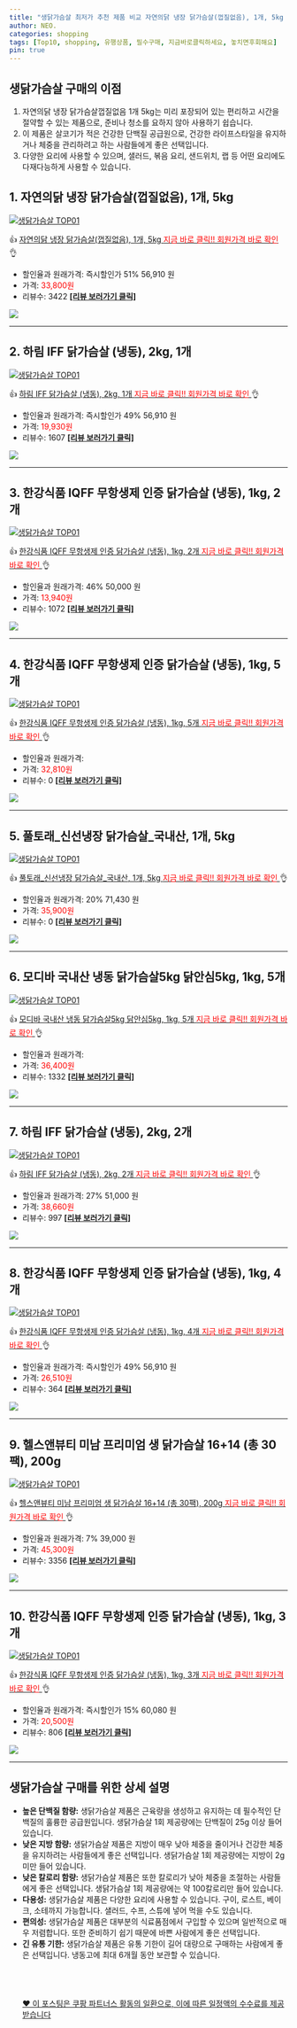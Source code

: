 ```yaml
---
title: "생닭가슴살 최저가 추천 제품 비교 자연의닭 냉장 닭가슴살(껍질없음), 1개, 5kg 가격 비교 최저가장점"
author: NEO.
categories: shopping
tags: [Top10, shopping, 유행상품, 필수구매, 지금바로클릭하세요, 놓치면후회해요]
pin: true
---
```

## 생닭가슴살 구매의 이점
1. 자연의닭 냉장 닭가슴살껍질없음 1개 5kg는 미리 포장되어 있는 편리하고 시간을 절약할 수 있는 제품으로, 준비나 청소를 요하지 않아 사용하기 쉽습니다.
2. 이 제품은 살코기가 적은 건강한 단백질 공급원으로, 건강한 라이프스타일을 유지하거나 체중을 관리하려고 하는 사람들에게 좋은 선택입니다.
3. 다양한 요리에 사용할 수 있으며, 샐러드, 볶음 요리, 샌드위치, 랩 등 어떤 요리에도 다재다능하게 사용할 수 있습니다.

   

## 1. 자연의닭 냉장 닭가슴살(껍질없음), 1개, 5kg

[![생닭가슴살 TOP01](https://thumbnail9.coupangcdn.com/thumbnails/remote/490x490ex/image/vendor_inventory/1415/ca5d4bd440ac119815b4467aa6504730692d458b24a1a19df1c47876341c.jpg)](https://link.coupang.com/re/AFFSDP?lptag=AF3617701&subid=GithubCoopas&pageKey=196789286&traceid=V0-153&itemId=566951366&vendorItemId=4488228394)


👍 [자연의닭 냉장 닭가슴살(껍질없음), 1개, 5kg <font color=red> 지금 바로 클릭!! 회원가격 바로 확인 </font> ](https://link.coupang.com/re/AFFSDP?lptag=AF3617701&subid=GithubCoopas&pageKey=196789286&traceid=V0-153&itemId=566951366&vendorItemId=4488228394) 👌 


- 할인율과 원래가격: 즉시할인가 51%  56,910   원
- 가격: <span style='color:red'>33,800원</span>
- 리뷰수: 3422  [**[리뷰 보러가기 클릭]**](https://link.coupang.com/re/AFFSDP?lptag=AF3617701&subid=GithubCoopas&pageKey=196789286&traceid=V0-153&itemId=566951366&vendorItemId=4488228394)

[![](/discount_price.png)](https://link.coupang.com/re/AFFSDP?lptag=AF3617701&subid=GithubCoopas&pageKey=196789286&traceid=V0-153&itemId=566951366&vendorItemId=4488228394)

---


   

## 2. 하림 IFF 닭가슴살 (냉동), 2kg, 1개

[![생닭가슴살 TOP01](https://thumbnail7.coupangcdn.com/thumbnails/remote/490x490ex/image/retail/images/281730381654109-320fec20-bcf0-4875-aede-0596376b26da.jpg)](https://link.coupang.com/re/AFFSDP?lptag=AF3617701&subid=GithubCoopas&pageKey=227331483&traceid=V0-153&itemId=720227345&vendorItemId=4822351124)


👍 [하림 IFF 닭가슴살 (냉동), 2kg, 1개 <font color=red> 지금 바로 클릭!! 회원가격 바로 확인 </font> ](https://link.coupang.com/re/AFFSDP?lptag=AF3617701&subid=GithubCoopas&pageKey=227331483&traceid=V0-153&itemId=720227345&vendorItemId=4822351124) 👌 


- 할인율과 원래가격: 즉시할인가 49%  56,910   원
- 가격: <span style='color:red'>19,930원</span>
- 리뷰수: 1607  [**[리뷰 보러가기 클릭]**](https://link.coupang.com/re/AFFSDP?lptag=AF3617701&subid=GithubCoopas&pageKey=227331483&traceid=V0-153&itemId=720227345&vendorItemId=4822351124)

[![](/discount_price.png)](https://link.coupang.com/re/AFFSDP?lptag=AF3617701&subid=GithubCoopas&pageKey=227331483&traceid=V0-153&itemId=720227345&vendorItemId=4822351124)

---


   

## 3. 한강식품 IQFF 무항생제 인증 닭가슴살 (냉동), 1kg, 2개

[![생닭가슴살 TOP01](https://thumbnail8.coupangcdn.com/thumbnails/remote/490x490ex/image/retail/images/fa7c4f9a-ac6a-4f2c-828c-2cb4456b07da1580940284044034122.png)](https://link.coupang.com/re/AFFSDP?lptag=AF3617701&subid=GithubCoopas&pageKey=7118492748&traceid=V0-153&itemId=19224578448&vendorItemId=86341241228)


👍 [한강식품 IQFF 무항생제 인증 닭가슴살 (냉동), 1kg, 2개 <font color=red> 지금 바로 클릭!! 회원가격 바로 확인 </font> ](https://link.coupang.com/re/AFFSDP?lptag=AF3617701&subid=GithubCoopas&pageKey=7118492748&traceid=V0-153&itemId=19224578448&vendorItemId=86341241228) 👌 


- 할인율과 원래가격: 46%  50,000   원
- 가격: <span style='color:red'>13,940원</span>
- 리뷰수: 1072  [**[리뷰 보러가기 클릭]**](https://link.coupang.com/re/AFFSDP?lptag=AF3617701&subid=GithubCoopas&pageKey=7118492748&traceid=V0-153&itemId=19224578448&vendorItemId=86341241228)

[![](/discount_price.png)](https://link.coupang.com/re/AFFSDP?lptag=AF3617701&subid=GithubCoopas&pageKey=7118492748&traceid=V0-153&itemId=19224578448&vendorItemId=86341241228)

---


   

## 4. 한강식품 IQFF 무항생제 인증 닭가슴살 (냉동), 1kg, 5개

[![생닭가슴살 TOP01](https://thumbnail8.coupangcdn.com/thumbnails/remote/490x490ex/image/retail/images/a4404118-8bbd-4fdc-b42c-ee3186a84a211053727567529083658.png)](https://link.coupang.com/re/AFFSDP?lptag=AF3617701&subid=GithubCoopas&pageKey=7118492748&traceid=V0-153&itemId=19224579241&vendorItemId=86341242070)


👍 [한강식품 IQFF 무항생제 인증 닭가슴살 (냉동), 1kg, 5개 <font color=red> 지금 바로 클릭!! 회원가격 바로 확인 </font> ](https://link.coupang.com/re/AFFSDP?lptag=AF3617701&subid=GithubCoopas&pageKey=7118492748&traceid=V0-153&itemId=19224579241&vendorItemId=86341242070) 👌 


- 할인율과 원래가격: 
- 가격: <span style='color:red'>32,810원</span>
- 리뷰수: 0  [**[리뷰 보러가기 클릭]**](https://link.coupang.com/re/AFFSDP?lptag=AF3617701&subid=GithubCoopas&pageKey=7118492748&traceid=V0-153&itemId=19224579241&vendorItemId=86341242070)

[![](/discount_price.png)](https://link.coupang.com/re/AFFSDP?lptag=AF3617701&subid=GithubCoopas&pageKey=7118492748&traceid=V0-153&itemId=19224579241&vendorItemId=86341242070)

---


   

## 5. 풀토래_신선냉장 닭가슴살_국내산, 1개, 5kg

[![생닭가슴살 TOP01](https://thumbnail8.coupangcdn.com/thumbnails/remote/490x490ex/image/vendor_inventory/ddde/6df37fd6b840d76077f8e45846337f6be7a347af2507a866a9f0cb001b00.jpg)](https://link.coupang.com/re/AFFSDP?lptag=AF3617701&subid=GithubCoopas&pageKey=1144178958&traceid=V0-153&itemId=2115923803&vendorItemId=81351574895)


👍 [풀토래_신선냉장 닭가슴살_국내산, 1개, 5kg <font color=red> 지금 바로 클릭!! 회원가격 바로 확인 </font> ](https://link.coupang.com/re/AFFSDP?lptag=AF3617701&subid=GithubCoopas&pageKey=1144178958&traceid=V0-153&itemId=2115923803&vendorItemId=81351574895) 👌 


- 할인율과 원래가격: 20%  71,430   원
- 가격: <span style='color:red'>35,900원</span>
- 리뷰수: 0  [**[리뷰 보러가기 클릭]**](https://link.coupang.com/re/AFFSDP?lptag=AF3617701&subid=GithubCoopas&pageKey=1144178958&traceid=V0-153&itemId=2115923803&vendorItemId=81351574895)

[![](/discount_price.png)](https://link.coupang.com/re/AFFSDP?lptag=AF3617701&subid=GithubCoopas&pageKey=1144178958&traceid=V0-153&itemId=2115923803&vendorItemId=81351574895)

---


   

## 6. 모디바 국내산 냉동 닭가슴살5kg 닭안심5kg, 1kg, 5개

[![생닭가슴살 TOP01](https://thumbnail10.coupangcdn.com/thumbnails/remote/490x490ex/image/vendor_inventory/de09/8634a0f285edcb2800b9139ece9543522bd8dc02e04abac48da64418896a.jpg)](https://link.coupang.com/re/AFFSDP?lptag=AF3617701&subid=GithubCoopas&pageKey=7193265037&traceid=V0-153&itemId=18166615096&vendorItemId=70505663493)


👍 [모디바 국내산 냉동 닭가슴살5kg 닭안심5kg, 1kg, 5개 <font color=red> 지금 바로 클릭!! 회원가격 바로 확인 </font> ](https://link.coupang.com/re/AFFSDP?lptag=AF3617701&subid=GithubCoopas&pageKey=7193265037&traceid=V0-153&itemId=18166615096&vendorItemId=70505663493) 👌 


- 할인율과 원래가격: 
- 가격: <span style='color:red'>36,400원</span>
- 리뷰수: 1332  [**[리뷰 보러가기 클릭]**](https://link.coupang.com/re/AFFSDP?lptag=AF3617701&subid=GithubCoopas&pageKey=7193265037&traceid=V0-153&itemId=18166615096&vendorItemId=70505663493)

[![](/discount_price.png)](https://link.coupang.com/re/AFFSDP?lptag=AF3617701&subid=GithubCoopas&pageKey=7193265037&traceid=V0-153&itemId=18166615096&vendorItemId=70505663493)

---


   

## 7. 하림 IFF 닭가슴살 (냉동), 2kg, 2개

[![생닭가슴살 TOP01](https://thumbnail9.coupangcdn.com/thumbnails/remote/490x490ex/image/retail/images/f4ea6579-c101-432a-bf4d-b30b8ae8f41a247874356605396183.png)](https://link.coupang.com/re/AFFSDP?lptag=AF3617701&subid=GithubCoopas&pageKey=227331483&traceid=V0-153&itemId=19224738085&vendorItemId=86341409374)


👍 [하림 IFF 닭가슴살 (냉동), 2kg, 2개 <font color=red> 지금 바로 클릭!! 회원가격 바로 확인 </font> ](https://link.coupang.com/re/AFFSDP?lptag=AF3617701&subid=GithubCoopas&pageKey=227331483&traceid=V0-153&itemId=19224738085&vendorItemId=86341409374) 👌 


- 할인율과 원래가격: 27%  51,000   원
- 가격: <span style='color:red'>38,660원</span>
- 리뷰수: 997  [**[리뷰 보러가기 클릭]**](https://link.coupang.com/re/AFFSDP?lptag=AF3617701&subid=GithubCoopas&pageKey=227331483&traceid=V0-153&itemId=19224738085&vendorItemId=86341409374)

[![](/discount_price.png)](https://link.coupang.com/re/AFFSDP?lptag=AF3617701&subid=GithubCoopas&pageKey=227331483&traceid=V0-153&itemId=19224738085&vendorItemId=86341409374)

---


   

## 8. 한강식품 IQFF 무항생제 인증 닭가슴살 (냉동), 1kg, 4개

[![생닭가슴살 TOP01](https://thumbnail10.coupangcdn.com/thumbnails/remote/490x490ex/image/retail/images/2ba3b3d4-a8d9-4c92-a407-3a19b6373b987716701841802072008.png)](https://link.coupang.com/re/AFFSDP?lptag=AF3617701&subid=GithubCoopas&pageKey=7118492748&traceid=V0-153&itemId=19224579147&vendorItemId=86341241990)


👍 [한강식품 IQFF 무항생제 인증 닭가슴살 (냉동), 1kg, 4개 <font color=red> 지금 바로 클릭!! 회원가격 바로 확인 </font> ](https://link.coupang.com/re/AFFSDP?lptag=AF3617701&subid=GithubCoopas&pageKey=7118492748&traceid=V0-153&itemId=19224579147&vendorItemId=86341241990) 👌 


- 할인율과 원래가격: 즉시할인가 49%  56,910   원
- 가격: <span style='color:red'>26,510원</span>
- 리뷰수: 364  [**[리뷰 보러가기 클릭]**](https://link.coupang.com/re/AFFSDP?lptag=AF3617701&subid=GithubCoopas&pageKey=7118492748&traceid=V0-153&itemId=19224579147&vendorItemId=86341241990)

[![](/discount_price.png)](https://link.coupang.com/re/AFFSDP?lptag=AF3617701&subid=GithubCoopas&pageKey=7118492748&traceid=V0-153&itemId=19224579147&vendorItemId=86341241990)

---


   

## 9. 헬스앤뷰티 미남 프리미엄 생 닭가슴살 16+14 (총 30팩), 200g

[![생닭가슴살 TOP01](https://thumbnail6.coupangcdn.com/thumbnails/remote/490x490ex/image/vendor_inventory/ffe8/2529e783257fe0c86ba52002f998a3a810b3f038a96a58a90e6243e545ed.jpg)](https://link.coupang.com/re/AFFSDP?lptag=AF3617701&subid=GithubCoopas&pageKey=7490940992&traceid=V0-153&itemId=19587774875&vendorItemId=86431668007)


👍 [헬스앤뷰티 미남 프리미엄 생 닭가슴살 16+14 (총 30팩), 200g <font color=red> 지금 바로 클릭!! 회원가격 바로 확인 </font> ](https://link.coupang.com/re/AFFSDP?lptag=AF3617701&subid=GithubCoopas&pageKey=7490940992&traceid=V0-153&itemId=19587774875&vendorItemId=86431668007) 👌 


- 할인율과 원래가격: 7%  39,000   원
- 가격: <span style='color:red'>45,300원</span>
- 리뷰수: 3356  [**[리뷰 보러가기 클릭]**](https://link.coupang.com/re/AFFSDP?lptag=AF3617701&subid=GithubCoopas&pageKey=7490940992&traceid=V0-153&itemId=19587774875&vendorItemId=86431668007)

[![](/discount_price.png)](https://link.coupang.com/re/AFFSDP?lptag=AF3617701&subid=GithubCoopas&pageKey=7490940992&traceid=V0-153&itemId=19587774875&vendorItemId=86431668007)

---


   

## 10. 한강식품 IQFF 무항생제 인증 닭가슴살 (냉동), 1kg, 3개

[![생닭가슴살 TOP01](https://thumbnail6.coupangcdn.com/thumbnails/remote/490x490ex/image/retail/images/29065fe7-e422-48a5-be0f-ffc9ded3c91a1867946998851592689.png)](https://link.coupang.com/re/AFFSDP?lptag=AF3617701&subid=GithubCoopas&pageKey=7118492748&traceid=V0-153&itemId=19224578784&vendorItemId=86341241809)


👍 [한강식품 IQFF 무항생제 인증 닭가슴살 (냉동), 1kg, 3개 <font color=red> 지금 바로 클릭!! 회원가격 바로 확인 </font> ](https://link.coupang.com/re/AFFSDP?lptag=AF3617701&subid=GithubCoopas&pageKey=7118492748&traceid=V0-153&itemId=19224578784&vendorItemId=86341241809) 👌 


- 할인율과 원래가격: 즉시할인가 15%  60,080   원
- 가격: <span style='color:red'>20,500원</span>
- 리뷰수: 806  [**[리뷰 보러가기 클릭]**](https://link.coupang.com/re/AFFSDP?lptag=AF3617701&subid=GithubCoopas&pageKey=7118492748&traceid=V0-153&itemId=19224578784&vendorItemId=86341241809)

[![](/discount_price.png)](https://link.coupang.com/re/AFFSDP?lptag=AF3617701&subid=GithubCoopas&pageKey=7118492748&traceid=V0-153&itemId=19224578784&vendorItemId=86341241809)

---
## 생닭가슴살 구매를 위한 상세 설명
* **높은 단백질 함량:** 생닭가슴살 제품은 근육량을 생성하고 유지하는 데 필수적인 단백질의 훌륭한 공급원입니다. 생닭가슴살 1회 제공량에는 단백질이 25g 이상 들어 있습니다.
* **낮은 지방 함량:** 생닭가슴살 제품은 지방이 매우 낮아 체중을 줄이거나 건강한 체중을 유지하려는 사람들에게 좋은 선택입니다. 생닭가슴살 1회 제공량에는 지방이 2g 미만 들어 있습니다.
* **낮은 칼로리 함량:** 생닭가슴살 제품은 또한 칼로리가 낮아 체중을 조절하는 사람들에게 좋은 선택입니다. 생닭가슴살 1회 제공량에는 약 100칼로리만 들어 있습니다.
* **다용성:** 생닭가슴살 제품은 다양한 요리에 사용할 수 있습니다. 구이, 로스트, 베이크, 소테까지 가능합니다. 샐러드, 수프, 스튜에 넣어 먹을 수도 있습니다.
* **편의성:** 생닭가슴살 제품은 대부분의 식료품점에서 구입할 수 있으며 일반적으로 매우 저렴합니다. 또한 준비하기 쉽기 때문에 바쁜 사람에게 좋은 선택입니다.
* **긴 유통 기한:** 생닭가슴살 제품은 유통 기한이 길어 대량으로 구매하는 사람에게 좋은 선택입니다. 냉동고에 최대 6개월 동안 보관할 수 있습니다.<br><br><br><br><br> [ ❤  이 포스팅은 쿠팡 파트너스 활동의 일환으로, 이에 따른 일정액의 수수료를 제공받습니다](https://link.coupang.com/a/bcEFyh)